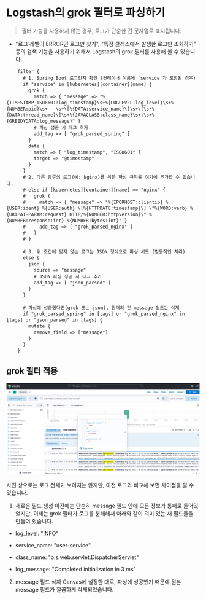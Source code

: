 # Logstash의 grok 필터로 파싱하기

> 필터 기능을 사용하지 않는 경우, 로그가 단순한 긴 문자열로 표시됩니다.

- "로그 레벨이 ERROR인 로그만 찾기", "특정 클래스에서 발생한 로그만 조회하기" 등의 검색 기능을 사용하기 위해서 Logstash의 grok 필터를 사용해 볼 수 있습니다.

```
    filter {
      # 1. Spring Boot 로그인지 확인 (컨테이너 이름에 'service'가 포함된 경우)
      if "service" in [kubernetes][container][name] {
        grok {
          match => { "message" => "%{TIMESTAMP_ISO8601:log_timestamp}\s+%{LOGLEVEL:log_level}\s+%{NUMBER:pid}\s+---\s+\[%{DATA:service_name}\]\s+\[\s*%{DATA:thread_name}\]\s+%{JAVACLASS:class_name}\s+:\s+%{GREEDYDATA:log_message}" }
          # 파싱 성공 시 태그 추가
          add_tag => [ "grok_parsed_spring" ]
        }
        date {
          match => [ "log_timestamp", "ISO8601" ]
          target => "@timestamp"
        }
      }
      # 2. 다른 종류의 로그(예: Nginx)를 위한 파싱 규칙을 여기에 추가할 수 있습니다.
      # else if [kubernetes][container][name] == "nginx" {
      #   grok {
      #     match => { "message" => "%{IPORHOST:clientip} %{USER:ident} %{USER:auth} \[%{HTTPDATE:timestamp}\] \"%{WORD:verb} %{URIPATHPARAM:request} HTTP/%{NUMBER:httpversion}\" %{NUMBER:response:int} %{NUMBER:bytes:int}" }
      #     add_tag => [ "grok_parsed_nginx" ]
      #   }
      # }
      
      # 3. 위 조건에 맞지 않는 로그는 JSON 형식으로 파싱 시도 (범용적인 처리)
      else {
        json {
          source => "message"
          # JSON 파싱 성공 시 태그 추가
          add_tag => [ "json_parsed" ]
        }
      }

      # 파싱에 성공했다면(grok 또는 json), 원래의 긴 message 필드는 삭제
      if "grok_parsed_spring" in [tags] or "grok_parsed_nginx" in [tags] or "json_parsed" in [tags] {
        mutate {
          remove_field => ["message"]
        }
      }
    }
```
## grok 필터 적용

![alt text](apply_filter.png)

사진 상으로는 로그 전체가 보이지는 않지만, 이전 로그와 비교해 보면 차이점을 알 수 있습니다.

1. 새로운 필드 생성
이전에는 단순히 message 필드 안에 모든 정보가 통째로 들어있었지만, 이제는 grok 필터가 로그를 분해해서 아래와 같이 의미 있는 새 필드들을 만들어 줬습니다.

- log_level: "INFO"

- service_name: "user-service"

- class_name: "o.s.web.servlet.DispatcherServlet"

- log_message: "Completed initialization in 3 ms"

2. message 필드 삭제
Canvas에 설정한 대로, 파싱에 성공했기 때문에 원본 message 필드가 깔끔하게 삭제되었습니다.